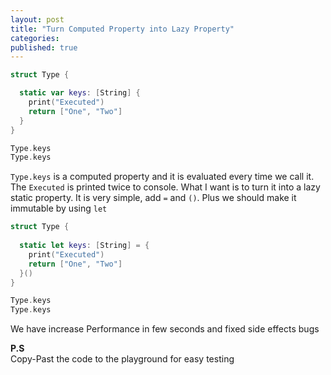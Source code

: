 ```yaml
---
layout: post
title: "Turn Computed Property into Lazy Property"
categories:
published: true
---
```


```swift  
struct Type {

  static var keys: [String] {
    print("Executed")
    return ["One", "Two"]
  }
}

Type.keys
Type.keys
```


`Type.keys` is a computed property and it is evaluated every time we call it. The `Executed` is printed twice to console. What I want is to turn it into a lazy static property.  It is very simple, add `=` and `()`. Plus we should make it immutable by using `let`

```Swift
struct Type {
  
  static let keys: [String] = {
    print("Executed")
    return ["One", "Two"]
  }()
}

Type.keys
Type.keys

```

We have increase Performance in few seconds and fixed side effects bugs


**P.S**  
Copy-Past the code to the playground for easy testing